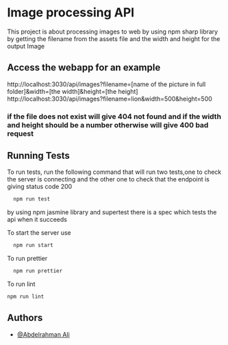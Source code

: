 
# Image processing API

This project is about processing images to web by using npm sharp
library by getting the filename from the assets file and the width
and height for the output Image
## Access the webapp for an example 
http://localhost:3030/api/images?filename=[name of the picture in full folder]&width=[the width]&height=[the height]
http://localhost:3030/api/images?filename=lion&width=500&height=500

### if the file does not exist will give 404 not found and if the width and height should be a number otherwise will give 400 bad request

## Running Tests

To run tests, run the following command that will run two tests,one to check the server is connecting and the other one to check that the endpoint is giving status code 200

```bash
  npm run test
```
by using npm jasmine library and supertest there is a spec which tests the api when it succeeds 

To start the server use 
```bash
  npm run start
```

To run prettier

```bash
  npm run prettier 
```

To run lint
```bash
npm run lint
```



## Authors

- [@Abdelrahman Ali](https://www.github.com/AbdelrahmanAli12)

